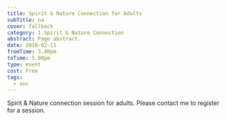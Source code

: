 ```yaml
---
title: Spirit & Nature Connection for Adults
subTitle: na
cover: fallback
category: 1.Spirit & Nature Connection
abstract: Page abstract.
date: 2018-02-11
fromTime: 3.00pm
toTime: 5.00pm
type: event
cost: Free
tags:
  - snc
---
```


Spirit & Nature connection session for adults. Please contact me to register for a session.

